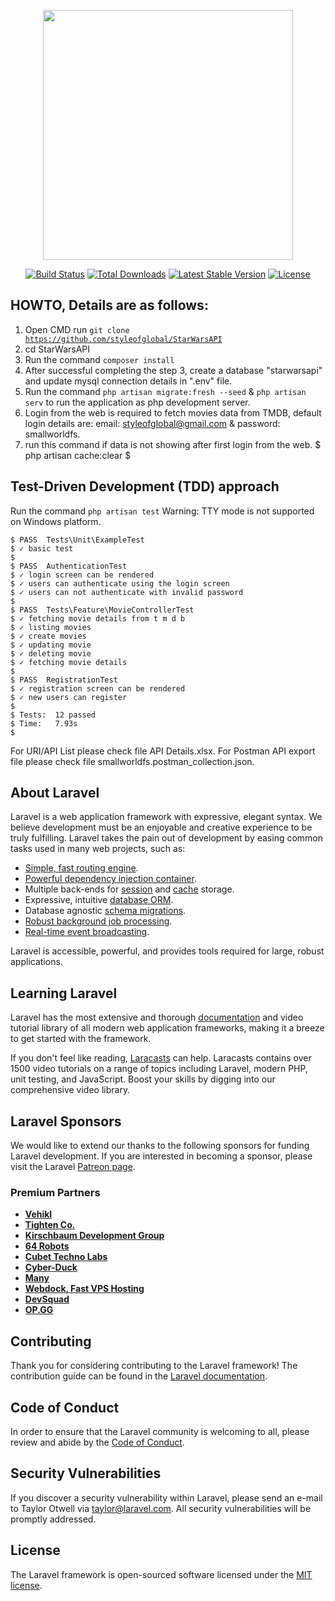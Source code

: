 <p align="center"><a href="#" target="_blank"><img src="https://raw.githubusercontent.com/laravel/art/master/logo-lockup/5%20SVG/2%20CMYK/1%20Full%20Color/laravel-logolockup-cmyk-red.svg" width="400"></a></p>

<p align="center">
<a href="https://travis-ci.org/laravel/framework"><img src="https://travis-ci.org/laravel/framework.svg" alt="Build Status"></a>
<a href="https://packagist.org/packages/laravel/framework"><img src="https://poser.pugx.org/laravel/framework/d/total.svg" alt="Total Downloads"></a>
<a href="https://packagist.org/packages/laravel/framework"><img src="https://poser.pugx.org/laravel/framework/v/stable.svg" alt="Latest Stable Version"></a>
<a href="https://packagist.org/packages/laravel/framework"><img src="https://poser.pugx.org/laravel/framework/license.svg" alt="License"></a>
</p>

## HOWTO, Details are as follows:

1. Open CMD run <code>git clone https://github.com/styleofglobal/StarWarsAPI</code>
2. cd StarWarsAPI
3. Run the command <code>composer install</code>
4. After successful completing the step 3, create a database "starwarsapi" and update mysql connection details in ".env" file.
5. Run the command <code>php artisan migrate:fresh --seed</code> & <code>php artisan serv</code> to run the application as php development server.
6. Login from the web is required to fetch movies data from TMDB, default login details are: email: styleofglobal@gmail.com & password: smallworldfs.
7. run this command if data is not showing after first login from the web. 
    $ php artisan cache:clear
    $

## Test-Driven Development (TDD) approach
Run the command <code>php artisan test</code>
Warning: TTY mode is not supported on Windows platform.

    $ PASS  Tests\Unit\ExampleTest
    $ ✓ basic test
    $ 
    $ PASS  AuthenticationTest
    $ ✓ login screen can be rendered
    $ ✓ users can authenticate using the login screen
    $ ✓ users can not authenticate with invalid password
    $ 
    $ PASS  Tests\Feature\MovieControllerTest
    $ ✓ fetching movie details from t m d b
    $ ✓ listing movies
    $ ✓ create movies
    $ ✓ updating movie
    $ ✓ deleting movie
    $ ✓ fetching movie details
    $ 
    $ PASS  RegistrationTest
    $ ✓ registration screen can be rendered
    $ ✓ new users can register
    $ 
    $ Tests:  12 passed
    $ Time:   7.93s
    $ 

For URI/API List please check file API Details.xlsx.
For Postman API export file please check file smallworldfs.postman_collection.json.
## About Laravel

Laravel is a web application framework with expressive, elegant syntax. We believe development must be an enjoyable and creative experience to be truly fulfilling. Laravel takes the pain out of development by easing common tasks used in many web projects, such as:

- [Simple, fast routing engine](https://laravel.com/docs/routing).
- [Powerful dependency injection container](https://laravel.com/docs/container).
- Multiple back-ends for [session](https://laravel.com/docs/session) and [cache](https://laravel.com/docs/cache) storage.
- Expressive, intuitive [database ORM](https://laravel.com/docs/eloquent).
- Database agnostic [schema migrations](https://laravel.com/docs/migrations).
- [Robust background job processing](https://laravel.com/docs/queues).
- [Real-time event broadcasting](https://laravel.com/docs/broadcasting).

Laravel is accessible, powerful, and provides tools required for large, robust applications.

## Learning Laravel

Laravel has the most extensive and thorough [documentation](https://laravel.com/docs) and video tutorial library of all modern web application frameworks, making it a breeze to get started with the framework.

If you don't feel like reading, [Laracasts](https://laracasts.com) can help. Laracasts contains over 1500 video tutorials on a range of topics including Laravel, modern PHP, unit testing, and JavaScript. Boost your skills by digging into our comprehensive video library.

## Laravel Sponsors

We would like to extend our thanks to the following sponsors for funding Laravel development. If you are interested in becoming a sponsor, please visit the Laravel [Patreon page](https://patreon.com/taylorotwell).

### Premium Partners

- **[Vehikl](https://vehikl.com/)**
- **[Tighten Co.](https://tighten.co)**
- **[Kirschbaum Development Group](https://kirschbaumdevelopment.com)**
- **[64 Robots](https://64robots.com)**
- **[Cubet Techno Labs](https://cubettech.com)**
- **[Cyber-Duck](https://cyber-duck.co.uk)**
- **[Many](https://www.many.co.uk)**
- **[Webdock, Fast VPS Hosting](https://www.webdock.io/en)**
- **[DevSquad](https://devsquad.com)**
- **[OP.GG](https://op.gg)**

## Contributing

Thank you for considering contributing to the Laravel framework! The contribution guide can be found in the [Laravel documentation](https://laravel.com/docs/contributions).

## Code of Conduct

In order to ensure that the Laravel community is welcoming to all, please review and abide by the [Code of Conduct](https://laravel.com/docs/contributions#code-of-conduct).

## Security Vulnerabilities

If you discover a security vulnerability within Laravel, please send an e-mail to Taylor Otwell via [taylor@laravel.com](mailto:taylor@laravel.com). All security vulnerabilities will be promptly addressed.

## License

The Laravel framework is open-sourced software licensed under the [MIT license](https://opensource.org/licenses/MIT).
